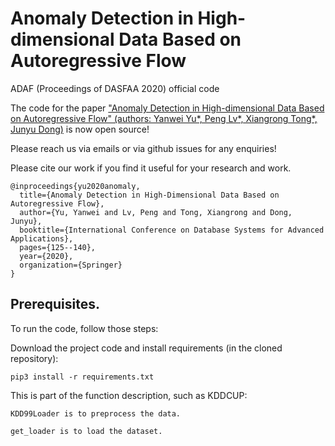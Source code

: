 # Anomaly Detection in High-dimensional Data Based on Autoregressive Flow
ADAF (Proceedings of DASFAA 2020) official code

The code for the paper ["Anomaly Detection in High-dimensional Data Based on Autoregressive Flow" (authors: Yanwei Yu*, Peng Lv*, Xiangrong Tong*, Junyu Dong)](https://link.springer.com/chapter/10.1007/978-3-030-59416-9_8) is now open source! 

Please reach us via emails or via github issues for any enquiries!

Please cite our work if you find it useful for your research and work.
```
@inproceedings{yu2020anomaly,
  title={Anomaly Detection in High-Dimensional Data Based on Autoregressive Flow},
  author={Yu, Yanwei and Lv, Peng and Tong, Xiangrong and Dong, Junyu},
  booktitle={International Conference on Database Systems for Advanced Applications},
  pages={125--140},
  year={2020},
  organization={Springer}
}
```

## Prerequisites.
To run the code, follow those steps:

Download the project code and install requirements (in the cloned repository):

```
pip3 install -r requirements.txt
```
This is part of the function description, such as KDDCUP:
```
KDD99Loader is to preprocess the data.

get_loader is to load the dataset.
```


